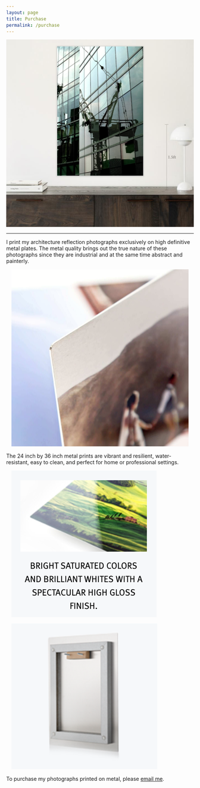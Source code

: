 ```yaml
---
layout: page
title: Purchase
permalink: /purchase
---
```

<div class="post">
  <div class="center">
    <img src="/assets/images/staged_photo/StagedPhoto.png" alt="staged photo">
  </div>
  <hr>
  <p>I print my architecture reflection photographs exclusively on high definitive metal plates. The metal quality brings out the true nature of these photographs since they are industrial and at the same time abstract and painterly.</p>

  <div class="center" style="margin: 1em">
    <img src="/assets/images/staged_photo/MetalPrint1.png" alt="metal print detail">
  </div>

  <p>The 24 inch by 36 inch metal prints are vibrant and resilient, water-resistant, easy to clean, and perfect for home or professional settings.</p>

  <div class="center" style="margin: 1em">
    <img src="/assets/images/staged_photo/MetalPrint2.png" alt="metal print back">
  </div>

  <div class="center" style="margin: 1em">
    <img src="/assets/images/staged_photo/MetalPrint3.png" alt="metal print front">
  </div>
  
  <div class="center">
    To purchase my photographs printed on metal, please <a href="mailto:hiattzhao@gmail.com" target="_blank">email me</a>.
  </div>
</div>